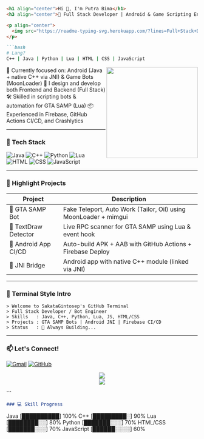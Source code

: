 

```md
<h1 align="center">Hi 👋, I'm Putra Bima</h1>
<h3 align="center">🚀 Full Stack Developer | Android & Game Scripting Enthusiast</h3>

<p align="center">
  <img src="https://readme-typing-svg.herokuapp.com/?lines=Full+Stack+Developer;Android+%2F+Game+Bot+Coder;Always+Building...&center=true&width=500&height=45" />
</p>

```bash
# Lang?
C++ | Java | Python | Lua | HTML | CSS | JavaScript
`````

<img align="right" src="https://media.giphy.com/media/qgQUggAC3Pfv687qPC/giphy.gif" width="240" />

🧠 Currently focused on: Android (Java + native C++ via JNI) & Game Bots (MoonLoader)
🎨 I design and develop both Frontend and Backend (Full Stack)
🛠 Skilled in scripting bots & automation for GTA SAMP (Lua)
📦 Experienced in Firebase, GitHub Actions CI/CD, and Crashlytics

---

### 🧰 Tech Stack

![Java](https://img.shields.io/badge/-Java-000?\&logo=Java\&logoColor=red)
![C++](https://img.shields.io/badge/-C++-00599C?\&logo=c%2b%2b\&logoColor=white)
![Python](https://img.shields.io/badge/-Python-000?\&logo=python)
![Lua](https://img.shields.io/badge/-Lua-2C2D72?\&logo=lua\&logoColor=white)
![HTML](https://img.shields.io/badge/-HTML5-E34F26?\&logo=html5\&logoColor=white)
![CSS](https://img.shields.io/badge/-CSS3-1572B6?\&logo=css3)
![JavaScript](https://img.shields.io/badge/-JavaScript-F7DF1E?\&logo=javascript\&logoColor=000)

---

### 💼 Highlight Projects

| Project              | Description                                                      |
| -------------------- | ---------------------------------------------------------------- |
| 🧵 GTA SAMP Bot      | Fake Teleport, Auto Work (Tailor, Oil) using MoonLoader + mimgui |
| 🧠 TextDraw Detector | Live RPC scanner for GTA SAMP using Lua & event hook             |
| 📱 Android App CI/CD | Auto-build APK + AAB with GitHub Actions + Firebase Deploy       |
| 🧪 JNI Bridge        | Android app with native C++ module (linked via JNI)              |

---

### 🧙 Terminal Style Intro

```
> Welcome to SakataGintosep's GitHub Terminal
> Full Stack Developer / Bot Engineer
> Skills   : Java, C++, Python, Lua, JS, HTML/CSS
> Projects : GTA SAMP Bots | Android JNI | Firebase CI/CD
> Status   : 🚀 Always Building...
```

---

### 📫 Let's Connect!

[![Gmail](https://img.shields.io/badge/-nacandranana@gmail.com-D14836?style=flat\&logo=Gmail\&logoColor=white)](mailto:nacandranana@gmail.com)
[![GitHub](https://img.shields.io/badge/-GitHub-181717?style=flat\&logo=github\&logoColor=white)](https://github.com/SakataGintosep)

<p align="center">
  <img src="https://github-readme-stats.vercel.app/api?username=SakataGintosep&show_icons=true&theme=radical&count_private=true" />
  <br>
  <img src="https://github-readme-streak-stats.herokuapp.com?user=SakataGintosep&theme=radical" />
</p>
```


```md
### 💻 Skill Progress

```

Java        \[██████████] 100%
C++         \[█████████░] 90%
Lua         \[████████░░] 80%
Python      \[███████░░░] 70%
HTML/CSS    \[███████░░░] 70%
JavaScript  \[██████░░░░] 60%

```
```

